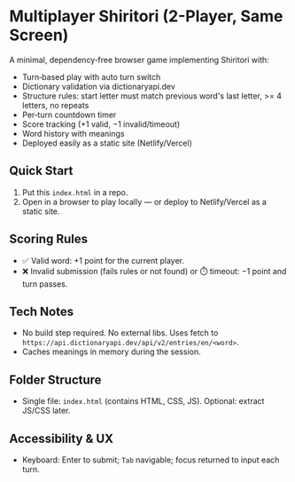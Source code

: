  # Multiplayer Shiritori (2-Player, Same Screen)

  A minimal, dependency‑free browser game implementing Shiritori with:
  - Turn‑based play with auto turn switch
  - Dictionary validation via dictionaryapi.dev
  - Structure rules: start letter must match previous word's last letter, >= 4 letters, no repeats
  - Per‑turn countdown timer
  - Score tracking (+1 valid, −1 invalid/timeout)
  - Word history with meanings
  - Deployed easily as a static site (Netlify/Vercel)

  ## Quick Start
  1. Put this `index.html` in a repo.
  2. Open in a browser to play locally — or deploy to Netlify/Vercel as a static site.

  ## Scoring Rules
  - ✅ Valid word: +1 point for the current player.
  - ❌ Invalid submission (fails rules or not found) or ⏱️ timeout: −1 point and turn passes.

  ## Tech Notes
  - No build step required. No external libs. Uses fetch to `https://api.dictionaryapi.dev/api/v2/entries/en/<word>`.
  - Caches meanings in memory during the session.

  ## Folder Structure
  - Single file: `index.html` (contains HTML, CSS, JS). Optional: extract JS/CSS later.

  ## Accessibility & UX
  - Keyboard: Enter to submit; `Tab` navigable; focus returned to input each turn.